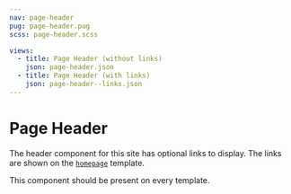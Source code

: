 ```yaml
---
nav: page-header
pug: page-header.pug
scss: page-header.scss

views:
  - title: Page Header (without links)
    json: page-header.json
  - title: Page Header (with links)
    json: page-header--links.json
---
```


# Page Header

The header component for this site has optional links to display. The links are shown on the [`homepage`](./template__home.html) template.

This component should be present on every template.
